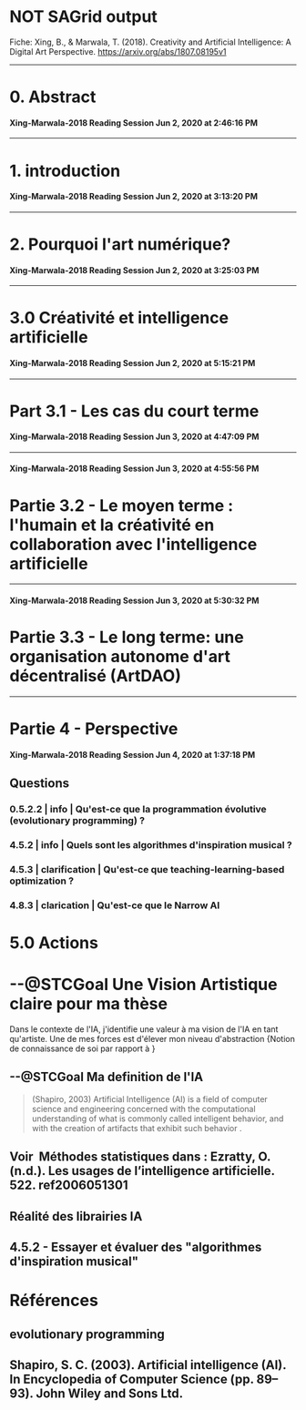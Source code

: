 # NOT SAGrid output

Fiche: Xing, B., & Marwala, T. (2018). Creativity and Artificial Intelligence: A Digital Art Perspective. https://arxiv.org/abs/1807.08195v1


______
# 0. Abstract
#### Xing-Marwala-2018 Reading Session Jun 2, 2020 at 2:46:16 PM 



______


# 1. introduction
#### Xing-Marwala-2018 Reading Session Jun 2, 2020 at 3:13:20 PM 


______
# 2. Pourquoi l'art numérique?  
#### Xing-Marwala-2018 Reading Session Jun 2, 2020 at 3:25:03 PM 




______

# 3.0 Créativité et intelligence artificielle
#### Xing-Marwala-2018 Reading Session Jun 2, 2020 at 5:15:21 PM 






______


# Part 3.1 - Les cas du court terme
#### Xing-Marwala-2018 Reading Session Jun 3, 2020 at 4:47:09 PM 

______
#### Xing-Marwala-2018 Reading Session Jun 3, 2020 at 4:55:56 PM 
# Partie 3.2 - Le moyen terme : l'humain et la créativité en collaboration avec l'intelligence artificielle



______

#### Xing-Marwala-2018 Reading Session Jun 3, 2020 at 5:30:32 PM 
# Partie 3.3 - Le long terme: une organisation autonome d'art décentralisé (ArtDAO)



______
# Partie 4 - Perspective
#### Xing-Marwala-2018 Reading Session Jun 4, 2020 at 1:37:18 PM 


## Questions

###  0.5.2.2 | info | Qu'est-ce que la programmation évolutive (evolutionary programming) ?

### 4.5.2  | info |  Quels sont les algorithmes d'inspiration musical ?
 
### 4.5.3  | clarification | Qu'est-ce que teaching-learning-based optimization ?

### 4.8.3  | clarication | Qu'est-ce que le Narrow AI 

# 5.0 Actions

# --@STCGoal  Une **Vision Artistique** claire pour ma thèse

Dans le contexte de l'IA, j'identifie une valeur à ma vision de l'IA en tant qu'artiste.  Une de mes forces est d'élever mon niveau d'abstraction {Notion de connaissance de soi par rapport à }
## --@STCGoal Ma definition de l'IA

>(Shapiro, 2003)
>Artificial Intelligence (AI) is a field of computer science and engineering concerned with the computational understanding of what is commonly called intelligent behavior, and with the creation of artifacts that exhibit such behavior  .
## Voir  **Méthodes statistiques** dans : Ezratty, O. (n.d.). Les usages de l’intelligence artificielle. 522. ref2006051301



## Réalité des librairies IA
## 4.5.2 - Essayer et évaluer des "algorithmes d'inspiration musical"


# Références

## evolutionary programming

## Shapiro, S. C. (2003). Artificial intelligence (AI). In Encyclopedia of Computer Science (pp. 89–93). John Wiley and Sons Ltd.

